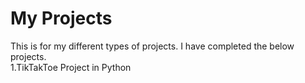 # My Projects
This is for my different types of projects.
I have completed the below projects. </br>
1.TikTakToe Project in Python
